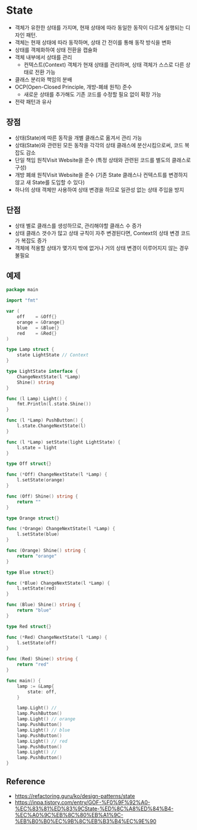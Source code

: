 # State

- 객체가 유한한 상태를 가지며, 현재 상태에 따라 동일한 동작이 다르게 실행되는 디자인 패턴.
- 객체는 현재 상태에 따라 동작하며, 상태 간 전이를 통해 동작 방식을 변화
- 상태를 객체화하여 상태 전환을 캡슐화
- 객체 내부에서 상태를 관리
  - 컨텍스트(Context) 객체가 현재 상태를 관리하며, 상태 객체가 스스로 다른 상태로 전환 가능
- 클래스 분리와 책임의 분배
- OCP(Open-Closed Principle, 개방-폐쇄 원칙) 준수
  - 새로운 상태를 추가해도 기존 코드를 수정할 필요 없이 확장 가능
- 전략 패턴과 유사

## 장점
- 상태(State)에 따른 동작을 개별 클래스로 옮겨서 관리 가능
- 상태(State)와 관련된 모든 동작을 각각의 상태 클래스에 분산시킴으로써, 코드 복잡도 감소
- 단일 책임 원칙Visit Website을 준수 (특정 상태와 관련된 코드를 별도의 클래스로 구성)
- 개방 폐쇄 원칙Visit Website을 준수 (기존 State 클래스나 컨텍스트를 변경하지 않고 새 State를 도입할 수 있다)
- 하나의 상태 객체만 사용하여 상태 변경을 하므로 일관성 없는 상태 주입을 방지

## 단점
- 상태 별로 클래스를 생성하므로, 관리해야할 클래스 수 증가
- 상태 클래스 갯수가 많고 상태 규칙이 자주 변경된다면, Context의 상태 변경 코드가 복잡도 증가
- 객체에 적용할 상태가 몇가지 밖에 없거나 거의 상태 변경이 이루어지지 않는 경우 불필요

## 예제
```go
package main

import "fmt"

var (
	off    = &Off{}
	orange = &Orange{}
	blue   = &Blue{}
	red    = &Red{}
)

type Lamp struct {
	state LightState // Context
}

type LightState interface {
	ChangeNextState(l *Lamp)
	Shine() string
}

func (l Lamp) Light() {
	fmt.Println(l.state.Shine())
}

func (l *Lamp) PushButton() {
	l.state.ChangeNextState(l)
}

func (l *Lamp) setState(light LightState) {
	l.state = light
}

type Off struct{}

func (*Off) ChangeNextState(l *Lamp) {
	l.setState(orange)
}

func (Off) Shine() string {
	return ""
}

type Orange struct{}

func (*Orange) ChangeNextState(l *Lamp) {
	l.setState(blue)
}

func (Orange) Shine() string {
	return "orange"
}

type Blue struct{}

func (*Blue) ChangeNextState(l *Lamp) {
	l.setState(red)
}

func (Blue) Shine() string {
	return "blue"
}

type Red struct{}

func (*Red) ChangeNextState(l *Lamp) {
	l.setState(off)
}

func (Red) Shine() string {
	return "red"
}

func main() {
	lamp := &Lamp{
		state: off,
	}

	lamp.Light() //
	lamp.PushButton()
	lamp.Light() // orange
	lamp.PushButton()
	lamp.Light() // blue
	lamp.PushButton()
	lamp.Light() // red
	lamp.PushButton()
	lamp.Light() //
	lamp.PushButton()
}

```

## Reference
- https://refactoring.guru/ko/design-patterns/state
- https://inpa.tistory.com/entry/GOF-%F0%9F%92%A0-%EC%83%81%ED%83%9CState-%ED%8C%A8%ED%84%B4-%EC%A0%9C%EB%8C%80%EB%A1%9C-%EB%B0%B0%EC%9B%8C%EB%B3%B4%EC%9E%90
